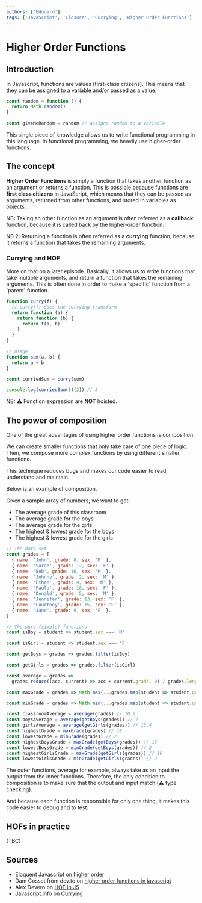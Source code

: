 ```yaml
---
authors: ['Edouard']
tags: ['JavaScript', 'Closure', 'Currying', 'Higher Order Functions']
---
```


# Higher Order Functions

## Introduction

In Javascript, functions are values (first-class citizens). This means that they can be assigned to a variable and/or passed as a value.

```javascript
const random = function () {
  return Math.random()
}

const giveMeRandom = random // assigns random to a variable
```

This single piece of knowledge allows us to write functional programming in this language. In functional programming, we heavily use higher-order functions.

## The concept

**Higher Order Functions** is simply a function that takes another function as an argument or returns a function.
This is possible because functions are **first class citizens** in JavaScript, which means that they can be passed as arguments, returned from other functions, and stored in variables as objects.

NB: Taking an other function as an argument is often referred as a **callback** function, because it is called back by the higher-order function.

NB 2: Returning a function is often referred as a **currying** function, because it returns a function that takes the remaining arguments.

### Currying and HOF

More on that on a later episode.
Basically, it allows us to write functions that take multiple arguments, and return a function that takes the remaining arguments.
This is often done in order to make a 'specific' function from a 'parent' function.

```javascript
function curry(f) {
  // curry(f) does the currying transform
  return function (a) {
    return function (b) {
      return f(a, b)
    }
  }
}

// usage
function sum(a, b) {
  return a + b
}

const curriedSum = curry(sum)

console.log(curriedSum(1)(2)) // 3
```

NB: ⚠️ Function expression are **NOT** hoisted.

## The power of composition

One of the great advantages of using higher order functions is composition.

We can create smaller functions that only take care of one piece of logic. Then, we compose more complex functions by using different smaller functions.

This technique reduces bugs and makes our code easier to read, understand and maintain.

Below is an example of composition.

Given a sample array of numbers, we want to get:

- The average grade of this classroom
- The average grade for the boys
- The average grade for the girls
- The highest & lowest grade for the boys
- The highest & lowest grade for the girls

```javascript
// The data set
const grades = [
  { name: 'John', grade: 8, sex: 'M' },
  { name: 'Sarah', grade: 12, sex: 'F' },
  { name: 'Bob', grade: 16, sex: 'M' },
  { name: 'Johnny', grade: 2, sex: 'M' },
  { name: 'Ethan', grade: 4, sex: 'M' },
  { name: 'Paula', grade: 18, sex: 'F' },
  { name: 'Donald', grade: 5, sex: 'M' },
  { name: 'Jennifer', grade: 13, sex: 'F' },
  { name: 'Courtney', grade: 15, sex: 'F' },
  { name: 'Jane', grade: 9, sex: 'F' },
]

// The pure (simple) functions
const isBoy = student => student.sex === 'M'

const isGirl = student => student.sex === 'F'

const getBoys = grades => grades.filter(isBoy)

const getGirls = grades => grades.filter(isGirl)

const average = grades =>
  grades.reduce((acc, current) => acc + current.grade, 0) / grades.length

const maxGrade = grades => Math.max(...grades.map(student => student.grade))

const minGrade = grades => Math.min(...grades.map(student => student.grade))

const classroomAverage = average(grades) // 10.2
const boysAverage = average(getBoys(grades)) // 7
const girlsAverage = average(getGirls(grades)) // 13.4
const highestGrade = maxGrade(grades) // 18
const lowestGrade = minGrade(grades) // 2
const highestBoysGrade = maxGrade(getBoys(grades)) // 16
const lowestBoysGrade = minGrade(getBoys(grades)) // 2
const highestGirlsGrade = maxGrade(getGirls(grades)) // 18
const lowestGirlsGrade = minGrade(getGirls(grades)) // 9
```

The outer functions, average for example, always take as an input the output from the inner functions. Therefore, the only condition to composition is to make sure that the output and input match (⚠️ type checking).

And because each function is responsible for only one thing, it makes this code easier to debug and to test.

## HOFs in practice

(TBC)

## Sources

- Eloquent Javascript on [higher order](https://eloquentjavascript.net/05_higher_order.html)
- Dam Cosset from dev.to on [higher order functions in javascript](https://dev.to/damcosset/higher-order-functions-in-javascript-4j8b)
- Alex Devero on [HOF in JS](https://blog.alexdevero.com/higher-order-functions-javascript/)
- Javascript.info on [Currying](https://javascript.info/currying-partials)
